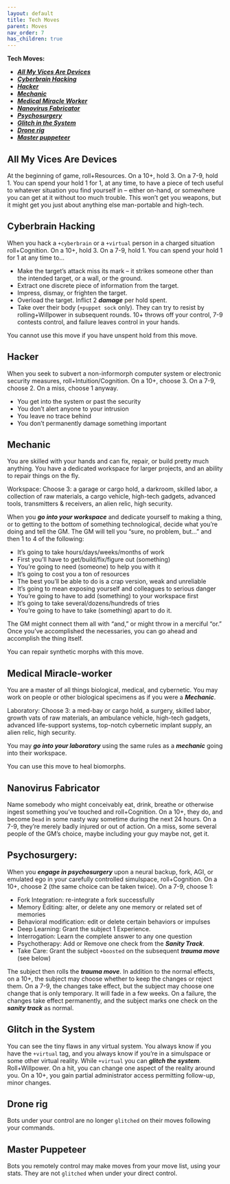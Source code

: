 ```yaml
---
layout: default
title: Tech Moves
parent: Moves
nav_order: 7
has_children: true
---
```


**Tech Moves:**

- **_[All My Vices Are Devices](https://eclipse-phase-apocalypse.obsidianportal.com/wikis/moves#Vices)_**
- **_[Cyberbrain Hacking](https://eclipse-phase-apocalypse.obsidianportal.com/wikis/moves#Cyberbrain)_**
- **_[Hacker](#hacker)_**
- **_[Mechanic](#mechanic)_**
- **_[Medical Miracle Worker](#medical-miracle-worker)_**
- **_[Nanovirus Fabricator](#nanovirus-fabricator)_**
- **_[Psychosurgery](#psychosurgery)_**
- **_[Glitch in the System](#glitch-in-the-system)_**
- **_[Drone rig](#drone-rig)_**
- **_[Master puppeteer](#master-puppeteer)_**

## All My Vices Are Devices

At the beginning of game, roll+Resources. On a 10+, hold 3. On a 7-9, hold 1. You can spend your hold 1 for 1, at any time, to have a piece of tech useful to whatever situation you find yourself in – either on-hand, or somewhere you can get at it without too much trouble. This won’t get you weapons, but it might get you just about anything else man-portable and high-tech.

## Cyberbrain Hacking

When you hack a `+cyberbrain` or a `+virtual` person in a charged situation roll+Cognition. On a 10+, hold 3. On a 7-9, hold 1. You can spend your hold 1 for 1 at any time to…

- Make the target’s attack miss its mark – it strikes someone other than the intended target, or a wall, or the ground.
- Extract one discrete piece of information from the target.
- Impress, dismay, or frighten the target.
- Overload the target. Inflict 2 **_damage_** per hold spent.
- Take over their body (`+puppet sock` only). They can try to resist by rolling+Willpower in subsequent rounds. 10+ throws off your control, 7-9 contests control, and failure leaves control in your hands.

You cannot use this move if you have unspent hold from this move.

## Hacker

When you seek to subvert a non-informorph computer system or electronic security measures, roll+Intuition/Cognition. On a 10+, choose 3. On a 7-9, choose 2. On a miss, choose 1 anyway.

- You get into the system or past the security
- You don’t alert anyone to your intrusion
- You leave no trace behind
- You don’t permanently damage something important

## Mechanic

You are skilled with your hands and can fix, repair, or build pretty much anything. You have a dedicated workspace for larger projects, and an ability to repair things on the fly.

Workspace: Choose 3: a garage or cargo hold, a darkroom, skilled labor, a collection of raw materials, a cargo vehicle, high-tech gadgets, advanced tools, transmitters & receivers, an alien relic, high security.

When you **_go into your workspace_** and dedicate yourself to making a thing, or to getting to the bottom of something technological, decide what you’re doing and tell the GM. The GM will tell you “sure, no problem, but…” and then 1 to 4 of the following:

- It’s going to take hours/days/weeks/months of work
- First you’ll have to get/build/fix/figure out (something)
- You’re going to need (someone) to help you with it
- It’s going to cost you a ton of resources
- The best you’ll be able to do is a crap version, weak and unreliable
- It’s going to mean exposing yourself and colleagues to serious danger
- You’re going to have to add (something) to your workspace first
- It’s going to take several/dozens/hundreds of tries
- You’re going to have to take (something) apart to do it.

The GM might connect them all with “and,” or might throw in a merciful “or.” Once you’ve accomplished the necessaries, you can go ahead and accomplish the thing itself.

You can repair synthetic morphs with this move.

## Medical Miracle-worker

You are a master of all things biological, medical, and cybernetic. You may work on people or other biological specimens as if you were a **_Mechanic_**.

Laboratory: Choose 3: a med-bay or cargo hold, a surgery, skilled labor, growth vats of raw materials, an ambulance vehicle, high-tech gadgets, advanced life-support systems, top-notch cybernetic implant supply, an alien relic, high security.

You may **_go into your laboratory_** using the same rules as a **_mechanic_** going into their workspace.

You can use this move to heal biomorphs.

## Nanovirus Fabricator

Name somebody who might conceivably eat, drink, breathe or otherwise ingest something you’ve touched and roll+Cognition. On a 10+, they do, and become `Dead` in some nasty way sometime during the next 24 hours. On a 7-9, they’re merely badly injured or out of action. On a miss, some several people of the GM’s choice, maybe including your guy maybe not, get it.

## Psychosurgery:

When you **_engage in psychosurgery_** upon a neural backup, fork, AGI, or emulated ego in your carefully controlled simulspace, roll+Cognition. On a 10+, choose 2 (the same choice can be taken twice). On a 7-9, choose 1:

- Fork Integration: re-integrate a fork successfully
- Memory Editing: alter, or delete any one memory or related set of memories
- Behavioral modification: edit or delete certain behaviors or impulses
- Deep Learning: Grant the subject 1 Experience.
- Interrogation: Learn the complete answer to any one question
- Psychotherapy: Add or Remove one check from the **_Sanity Track_**.
- Take Care: Grant the subject `+boosted` on the subsequent **_trauma move_** (see below)

The subject then rolls the **_trauma move_**. In addition to the normal effects, on a 10+, the subject may choose whether to keep the changes or reject them. On a 7-9, the changes take effect, but the subject may choose one change that is only temporary. It will fade in a few weeks. On a failure, the changes take effect permanently, and the subject marks one check on the **_sanity track_** as normal.

## Glitch in the System

You can see the tiny flaws in any virtual system. You always know if you have the `+virtual` tag, and you always know if you’re in a simulspace or some other virtual reality. While `+virtual` you can **_glitch the system_**. Roll+Willpower. On a hit, you can change one aspect of the reality around you. On a 10+, you gain partial administrator access permitting follow-up, minor changes.

## Drone rig

Bots under your control are no longer `glitched` on their moves following your commands.

## Master Puppeteer

Bots you remotely control may make moves from your move list, using your stats. They are not `glitched` when under your direct control.
